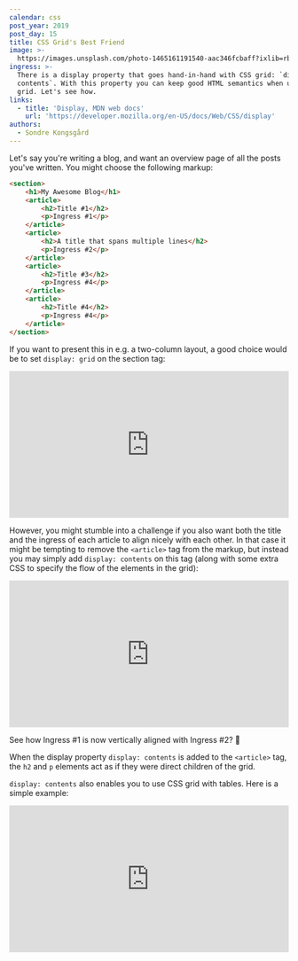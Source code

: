 ```yaml
---
calendar: css
post_year: 2019
post_day: 15
title: CSS Grid's Best Friend
image: >-
  https://images.unsplash.com/photo-1465161191540-aac346fcbaff?ixlib=rb-1.2.1&auto=format&fit=crop&w=1950&q=80
ingress: >-
  There is a display property that goes hand-in-hand with CSS grid: `display:
  contents`. With this property you can keep good HTML semantics when using CSS
  grid. Let's see how.
links:
  - title: 'Display, MDN web docs'
    url: 'https://developer.mozilla.org/en-US/docs/Web/CSS/display'
authors:
  - Sondre Kongsgård
---
```

Let's say you're writing a blog, and want an overview page of all the posts you've written. You might choose the following markup:

```html
<section>
    <h1>My Awesome Blog</h1>
    <article>
        <h2>Title #1</h2>
        <p>Ingress #1</p>
    </article>
    <article>
        <h2>A title that spans multiple lines</h2>
        <p>Ingress #2</p>
    </article>
    <article>
        <h2>Title #3</h2>
        <p>Ingress #4</p>
    </article>
    <article>
        <h2>Title #4</h2>
        <p>Ingress #4</p>
    </article>
</section>
```

If you want to present this in e.g. a two-column layout, a good choice would be to set `display: grid` on the section tag:

<iframe height="265" style="width: 100%;" scrolling="no" title="Simple CSS grid" src="https://codepen.io/kongsgaard/embed/bGNVMOV?height=265&theme-id=dark&default-tab=html,result" frameborder="no" allowtransparency="true" allowfullscreen="true">
  See the Pen <a href='https://codepen.io/kongsgaard/pen/bGNVMOV'>Simple CSS grid</a> by Sondre Kongsgård
  (<a href='https://codepen.io/kongsgaard'>@kongsgaard</a>) on <a href='https://codepen.io'>CodePen</a>.
</iframe>

However, you might stumble into a challenge if you also want both the title and the ingress of each article to align nicely with each other. In that case it might be tempting to remove the `<article>` tag from the markup, but instead you may simply add `display: contents` on this tag (along with some extra CSS to specify the flow of the elements in the grid):

<iframe height="265" style="width: 100%;" scrolling="no" title="display: contents" src="https://codepen.io/kongsgaard/embed/ExaVLym?height=265&theme-id=dark&default-tab=css,result" frameborder="no" allowtransparency="true" allowfullscreen="true">
  See the Pen <a href='https://codepen.io/kongsgaard/pen/ExaVLym'>display: contents</a> by Sondre Kongsgård
  (<a href='https://codepen.io/kongsgaard'>@kongsgaard</a>) on <a href='https://codepen.io'>CodePen</a>.
</iframe>

See how Ingress #1 is now vertically aligned with Ingress #2? 🤩

When the display property `display: contents` is added to the `<article>` tag, the `h2` and `p` elements act as if they were direct children of the grid.

`display: contents` also enables you to use CSS grid with tables. Here is a simple example:

<iframe height="265" style="width: 100%;" scrolling="no" title="Table, display: contents" src="https://codepen.io/kongsgaard/embed/RwNWJbz?height=265&theme-id=dark&default-tab=html,result" frameborder="no" allowtransparency="true" allowfullscreen="true">
  See the Pen <a href='https://codepen.io/kongsgaard/pen/RwNWJbz'>Table, display: contents</a> by Sondre Kongsgård
  (<a href='https://codepen.io/kongsgaard'>@kongsgaard</a>) on <a href='https://codepen.io'>CodePen</a>.
</iframe>



